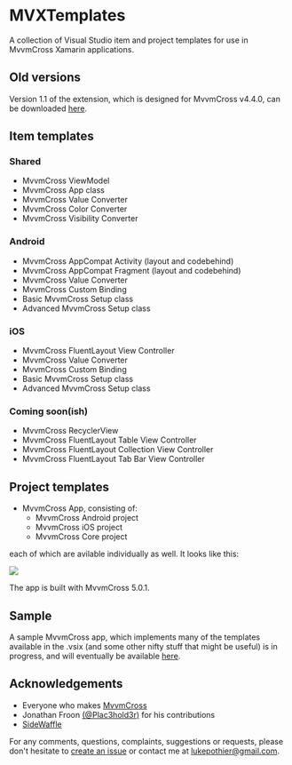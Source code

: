 MVXTemplates
======

A collection of Visual Studio item and project templates for use in MvvmCross Xamarin applications.

## Old versions

Version 1.1 of the extension, which is designed for MvvmCross v4.4.0, can be downloaded [here](https://github.com/lukepothier/MVXTemplates/raw/master/v1.1%20Release/MVXTemplates.vsix).

## Item templates

### Shared

* MvvmCross ViewModel
* MvvmCross App class
* MvvmCross Value Converter
* MvvmCross Color Converter
* MvvmCross Visibility Converter

### Android

* MvvmCross AppCompat Activity (layout and codebehind)
* MvvmCross AppCompat Fragment (layout and codebehind)
* MvvmCross Value Converter
* MvvmCross Custom Binding
* Basic MvvmCross Setup class
* Advanced MvvmCross Setup class

### iOS

* MvvmCross FluentLayout View Controller
* MvvmCross Value Converter
* MvvmCross Custom Binding
* Basic MvvmCross Setup class
* Advanced MvvmCross Setup class

### Coming soon(ish)

* MvvmCross RecyclerView
* MvvmCross FluentLayout Table View Controller
* MvvmCross FluentLayout Collection View Controller
* MvvmCross FluentLayout Tab Bar View Controller

## Project templates

* MvvmCross App, consisting of:
	* MvvmCross Android project
    * MvvmCross iOS project
    * MvvmCross Core project

each of which are avilable individually as well. It looks like this:

![](http://i.imgur.com/cByPv1J.png)

The app is built with MvvmCross 5.0.1.


## Sample

A sample MvvmCross app, which implements many of the templates available in the .vsix (and some other nifty stuff that might be useful) is in progress, and will eventually be available [here](https://github.com/lukepothier/MVXTemplates-Samples).

## Acknowledgements

* Everyone who makes [MvvmCross](https://github.com/mvvmcross/mvvmcross)
* Jonathan Froon [(@Plac3hold3r)](https://github.com/Plac3hold3r) for his contributions
* [SideWaffle](https://github.com/LigerShark/side-waffle)

For any comments, questions, complaints, suggestions or requests, please don't hesitate to [create an issue](https://github.com/lukepothier/MVXTemplates/issues/new) or contact me at [lukepothier@gmail.com](mailto:lukepothier@gmail.com).